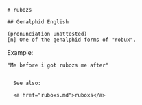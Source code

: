 
    # rubozs

    ## Genalphid English

    (pronunciation unattested)
    [n] One of the genalphid forms of "robux".

Example:

    "Me before i got rubozs me after"


      See also:

      <a href="ruboxs.md">ruboxs</a>








